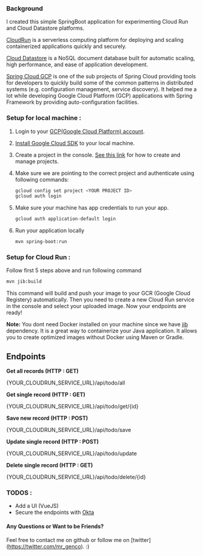 ### Background
I created this simple SpringBoot application for experimenting
Cloud Run and Cloud Datastore platforms.

[CloudRun](https://cloud.google.com/run) is a serverless computing platform for deploying and scaling containerized applications quickly and securely.

[Cloud Datastore](https://cloud.google.com/datastore) is a NoSQL document database built for automatic scaling, high performance, and ease of application development.

[Spring Cloud GCP](https://spring.io/projects/spring-cloud-gcp) is one of the sub projects of Spring Cloud providing tools for developers to quickly build some of the common patterns in distributed systems (e.g. configuration management, service discovery). It helped me a lot while developing Google Cloud Platform (GCP) applications with Spring Framework by providing auto-configuration facilities. 

### Setup for local machine :
 
 1. Login to your [GCP(Google Cloud Platform) account](https://cloud.google.com/). 

 2. [Install Google Cloud SDK](https://cloud.google.com/sdk/docs/quickstarts?hl=tr) to your local machine.

 3. Create a project in the console. [See this link](https://cloud.google.com/resource-manager/docs/creating-managing-projects) for how to create and manage projects. 

 4. Make sure we are pointing to the correct project and authenticate using following commands:
    ``` sh
    gcloud config set project <YOUR PROJECT ID>
    gcloud auth login
    ``` 
 5. Make sure your machine has app credentials to run your app.
     ``` sh
    gcloud auth application-default login
    ``` 
 6. Run your application locally
    ``` sh
    mvn spring-boot:run
    ``` 
    
### Setup for Cloud Run : 
Follow first 5 steps above and run following command
 ``` sh
mvn jib:build
```
This command will build and push your image to your GCR (Google Cloud Registery) automatically.
Then you need to create a new Cloud Run service in the console and select your uploaded image.
Now your endpoints are ready!

<b>Note:</b>
You dont need Docker installed on your machine since we have [jib](https://github.com/GoogleContainerTools/jib) dependency.
It is a great way to containerize your Java application. It allows you to create optimized images without Docker using Maven or Gradle.


## Endpoints

<b>Get all records (HTTP : GET)</b>
<p>{YOUR_CLOUDRUN_SERVICE_URL}/api/todo/all</p>

<b>Get single record (HTTP : GET)</b>
<p>{YOUR_CLOUDRUN_SERVICE_URL}/api/todo/get/{id}</p>

<b>Save new record (HTTP : POST)</b>
<p>{YOUR_CLOUDRUN_SERVICE_URL}/api/todo/save</p>

<b>Update single record (HTTP : POST)</b>
<p>{YOUR_CLOUDRUN_SERVICE_URL}/api/todo/update</p>

<b>Delete single record (HTTP : GET)</b>
<p>{YOUR_CLOUDRUN_SERVICE_URL}/api/todo/delete/{id}</p>

### TODOS : 
-  Add a UI (VueJS)
-  Secure the endpoints with [Okta](https://developer.okta.com/)


#### Any Questions or Want to be Friends?
Feel free to contact me on github or follow me on [twitter] (https://twitter.com/mr_genco). :)

